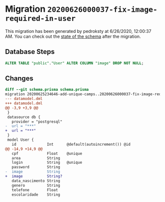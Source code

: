 # Migration `20200626000037-fix-image-required-in-user`

This migration has been generated by pedroksty at 6/26/2020, 12:00:37 AM.
You can check out the [state of the schema](./schema.prisma) after the migration.

## Database Steps

```sql
ALTER TABLE "public"."User" ALTER COLUMN "image" DROP NOT NULL;
```

## Changes

```diff
diff --git schema.prisma schema.prisma
migration 20200625234646-add-unique-camps..20200626000037-fix-image-required-in-user
--- datamodel.dml
+++ datamodel.dml
@@ -3,9 +3,9 @@
 }
 datasource db {
   provider = "postgresql"
-  url = "***"
+  url = "***"
 }
 model User {
   id              Int      @default(autoincrement()) @id
@@ -14,9 +14,9 @@
   cpf             Float    @unique
   area            String
   login           String   @unique
   password        String
-  image           String
+  image           String?
   data_nascimento String
   genero          String
   telefone        Float
   escolaridade    String
```


